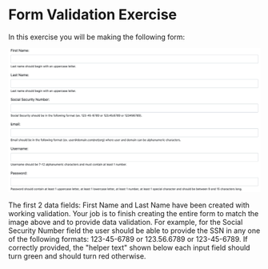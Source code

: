 # Form Validation Exercise
In this exercise you will be making the following form:

![Form](./images/Screen%20Shot%202022-05-26%20at%2011.04.02%20PM.png "Form Validation")

The first 2 data fields: First Name and Last Name have been created with working validation. Your job is to finish creating the entire form to match the image above and to provide data validation. For example, for the Social Security Number field the user should be able to provide the SSN in any one of the following formats: 123-45-6789 or 123.56.6789 or 123-45-6789. If correctly provided, the "helper text" shown below each input field should turn green and should turn red otherwise.
